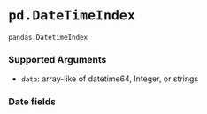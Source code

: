 # `pd.DateTimeIndex`

`pandas.DatetimeIndex`

### Supported Arguments

- `data`: array-like of datetime64, Integer, or strings

### Date fields
